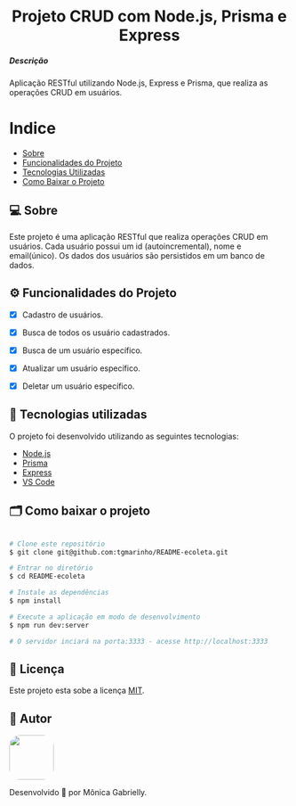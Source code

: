 <h1 align="center">Projeto CRUD com Node.js, Prisma e Express</h1>

<h5>Descrição</h5>
<p>Aplicação RESTful utilizando Node.js, Express e Prisma, que realiza as operações CRUD em usuários.</p>


# Indice
- [Sobre](#-sobre)
- [Funcionalidades do Projeto](#-funcionalidades-do-projeto)
- [Tecnologias Utilizadas](#-tecnologias-utilizadas)
- [Como Baixar o Projeto](#-como-baixar-o-projeto)


## 💻 Sobre

Este projeto é uma aplicação RESTful que realiza operações CRUD em usuários. Cada usuário possui um id (autoincremental), nome e email(único). Os dados dos usuários são persistidos em um banco de dados.


## ⚙️ Funcionalidades do Projeto

- [x] Cadastro de usuários.
- [x] Busca de todos os usuário cadastrados.
- [x] Busca de um usuário específico.
- [x] Atualizar um usuário específico.
- [x] Deletar um usuário específico.


## 🚀 Tecnologias utilizadas

O projeto foi desenvolvido utilizando as seguintes tecnologias:

- [Node.js](https://nodejs.org/)
- [Prisma](https://www.prisma.io/docs/getting-started/quickstart)
- [Express](https://expressjs.com/)
- [VS Code](https://code.visualstudio.com/)


## 🗂 Como baixar o projeto
```bash

# Clone este repositório
$ git clone git@github.com:tgmarinho/README-ecoleta.git

# Entrar no diretório
$ cd README-ecoleta

# Instale as dependências
$ npm install

# Execute a aplicação em modo de desenvolvimento
$ npm run dev:server

# O servidor inciará na porta:3333 - acesse http://localhost:3333

```
## 📝 Licença

Este projeto esta sobe a licença [MIT](./LICENSE).

## 🦸 Autor
 <img style="border-radius: 20px;" src="https://avatars.githubusercontent.com/u/131376735?v=4" width="80px;" alt=""/>
 
Desenvolvido 💜 por Mônica Gabrielly.
